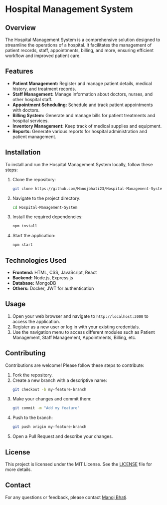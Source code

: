  
# Hospital Management System

## Overview
The Hospital Management System is a comprehensive solution designed to streamline the operations of a hospital. It facilitates the management of patient records, staff, appointments, billing, and more, ensuring efficient workflow and improved patient care.

## Features
- **Patient Management:** Register and manage patient details, medical history, and treatment records.
- **Staff Management:** Manage information about doctors, nurses, and other hospital staff.
- **Appointment Scheduling:** Schedule and track patient appointments with doctors.
- **Billing System:** Generate and manage bills for patient treatments and hospital services.
- **Inventory Management:** Keep track of medical supplies and equipment.
- **Reports:** Generate various reports for hospital administration and patient management.

## Installation
To install and run the Hospital Management System locally, follow these steps:

1. Clone the repository:
    ```bash
    git clone https://github.com/Manojbhati23/Hospital-Management-System.git
    ```
2. Navigate to the project directory:
    ```bash
    cd Hospital-Management-System
    ```
3. Install the required dependencies:
    ```bash
    npm install
    ```
4. Start the application:
    ```bash
    npm start
    ```

## Technologies Used
- **Frontend:** HTML, CSS, JavaScript, React
- **Backend:** Node.js, Express.js
- **Database:** MongoDB
- **Others:** Docker, JWT for authentication

## Usage
1. Open your web browser and navigate to `http://localhost:3000` to access the application.
2. Register as a new user or log in with your existing credentials.
3. Use the navigation menu to access different modules such as Patient Management, Staff Management, Appointments, Billing, etc.

## Contributing
Contributions are welcome! Please follow these steps to contribute:

1. Fork the repository.
2. Create a new branch with a descriptive name:
    ```bash
    git checkout -b my-feature-branch
    ```
3. Make your changes and commit them:
    ```bash
    git commit -m "Add my feature"
    ```
4. Push to the branch:
    ```bash
    git push origin my-feature-branch
    ```
5. Open a Pull Request and describe your changes.

## License
This project is licensed under the MIT License. See the [LICENSE](LICENSE) file for more details.

## Contact
For any questions or feedback, please contact [Manoj Bhati](https://github.com/Manojbhati23).

```
 
